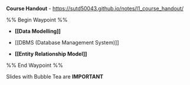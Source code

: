 **Course Handout** - https://sutd50043.github.io/notes/l1_course_handout/

%% Begin Waypoint %%
- **[[Data Modelling]]**

- [[DBMS (Database Management System)]]
- **[[Entity Relationship Model]]**


%% End Waypoint %%

Slides with Bubble Tea are **IMPORTANT** 